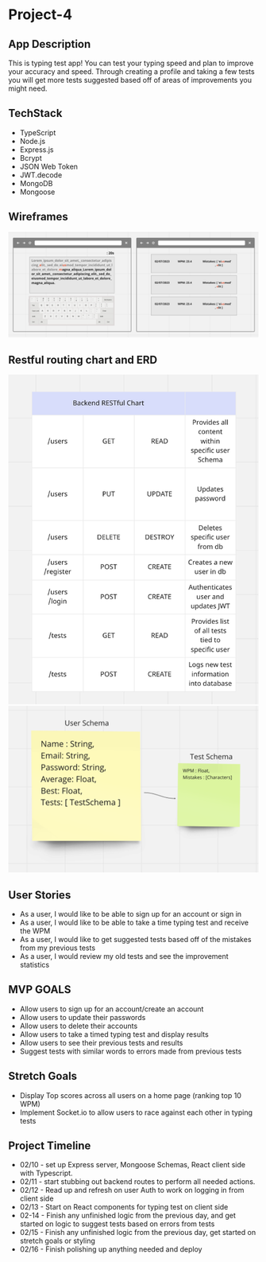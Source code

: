 # Project-4

## App Description
This is typing test app! You can test your typing speed and plan to improve your accuracy and speed. Through creating a profile and taking a few tests you will get more tests suggested based off of areas of improvements you might need. 

## TechStack
* TypeScript
* Node.js
* Express.js
* Bcrypt
* JSON Web Token 
* JWT.decode
* MongoDB
* Mongoose

## Wireframes
![Wireframes](imgs/Wireframes.png)
## Restful routing chart and ERD
![RestFul Routing Chart](imgs/Restful.png)
![ERD](imgs/ERD.png)

## User Stories
* As a user, I would like to be able to sign up for an account or sign in
* As a user, I would like to be able to take a time typing test and receive the WPM
* As a user, I would like to get suggested tests based off of the mistakes from my previous tests
* As a user, I would review my old tests and see the improvement statistics

## MVP GOALS
* Allow users to sign up for an account/create an account
* Allow users to update their passwords
* Allow users to delete their accounts
* Allow users to take a timed typing test and display results
* Allow users to see their previous tests and results
* Suggest tests with similar words to errors made from previous tests

## Stretch Goals
* Display Top scores across all users on a home page (ranking top 10 WPM)
* Implement Socket.io to allow users to race against each other in typing tests


## Project Timeline
* 02/10 - set up Express server, Mongoose Schemas, React client side with Typescript.
* 02/11 - start stubbing out backend routes to perform all needed actions.
* 02/12 - Read up and refresh on user Auth to work on logging in from client side
* 02/13 - Start on React components for typing test on client side
* 02-14 - Finish any unfinished logic from the previous day, and get started on logic to suggest tests based on errors from tests
* 02/15 - Finish any unfinished logic from the previous day, get started on stretch goals or styling
* 02/16 - Finish polishing up anything needed and deploy